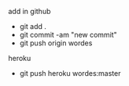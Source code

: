 add in github

- git add .
- git commit -am "new commit"
- git push origin wordes

heroku

- git push heroku wordes:master
